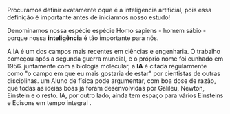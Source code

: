 Procuramos definir exatamente oque é a inteligencia artificial, pois essa definição é importante antes de iniciarmos nosso estudo!

Denominamos nossa espécie espécie Homo sapiens - homem sábio -  porque nossa **inteligência** é tão importante para nós.

A IA é um dos campos mais  recentes em ciências e engenharia. O trabalho começou após a segunda guerra mundial, e o próprio nome foi cunhado em 1956. juntamente com a biologia molecular, a **IA** é citada regularmente como "o campo em que eu mais gostaria de estar" por cientistas de outras disciplinas. um Aluno de física pode argumentar, com boa dose de razão, que todas as ideias boas já foram desenvolvidas por Galileu, Newton, Einstein e o resto. IA, por outro lado, ainda tem espaço para vários Einsteins e Edisons em tempo integral .